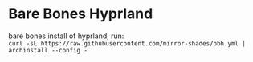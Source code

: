 # Bare Bones Hyprland
bare bones install of hyprland, run:  
`curl -sL https://raw.githubusercontent.com/mirror-shades/bbh.yml | archinstall --config -`
